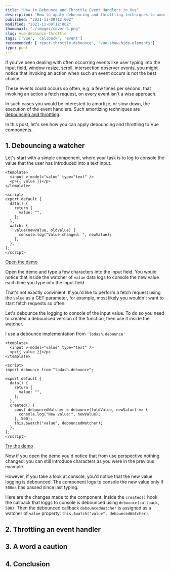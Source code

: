 ```yaml
---
title: "How to Debounce and Throttle Event Handlers in Vue"
description: "How to apply debouncing and throttling techniques to amortize the execution of event handlers in Vue"
published: "2021-11-09T12:00Z"
modified: "2021-11-09T12:00Z"
thumbnail: "./images/cover-3.png"
slug: vue-debounce-throttle
tags: ['vue', 'callback', 'event']
recommended: ['react-throttle-debounce', 'vue-show-hide-elements']
type: post
---
```


If you've been dealing with often occurring events like user typing into the input field, window resize, scroll, intersection observer events, you might notice that invoking an action when such an event occurs is not the best choice.  

These events could occurs so often, e.g. a few times per second, that invoking an action a fetch request, on every event isn't a wise approach.  

In such cases you would be interested to amortize, or slow down, the execution of the event handlers. Such amortizing techniques are [debouncing and throttling](https://css-tricks.com/debouncing-throttling-explained-examples/).  

In this post, let's see how you can apply debouncing and throttling to Vue components.  

## 1. Debouncing a watcher

Let's start with a simple component, where your task is to log to console the value that the user has introduced into a text input.  

```vue
<template>
  <input v-model="value" type="text" />
  <p>{{ value }}</p>
</template>

<script>
export default {
  data() {
    return {
      value: "",
    };
  },
  watch: {
    value(newValue, oldValue) {
      console.log("Value changed: ", newValue);
    },
  },
};
</script>
```

[Open the demo](https://codesandbox.io/s/vue-input-szgn1?file=/src/App.vue)

Open the demo and type a few characters into the input field. You would notice that inside the watcher of `value` data logs to console the new value each time you type into the input field.  

That's not exactly convinient. If you'd like to perform a fetch request using the `value` as a GET parameter, for example, most likely you wouldn't want to start fetch requests so often.  

Let's debounce the logging to console of the input value. To do so you need to created a debounced version of the function, then use it inside the watcher. 

I use a debounce implementation from `'lodash.debounce'`

```vue
<template>
  <input v-model="value" type="text" />
  <p>{{ value }}</p>
</template>

<script>
import debounce from "lodash.debounce";

export default {
  data() {
    return {
      value: "",
    };
  },
  created() {
    const debouncedWatcher = debounce((oldValue, newValue) => {
      console.log("New value:", newValue);
    }, 500);
    this.$watch("value", debouncedWatcher);
  },
};
</script>
```

[Try the demo](https://codesandbox.io/s/vue-input-debounced-4vwex?file=/src/App.vue)

Now if you open the demo you'd notice that from use perspective nothing changed: you can still introduce characters as you were
in the previous example.  

However, if you take a look at console, you'd notice that the new value logging is debounced. The component logs to console the new value only if `500ms` has passed since last typing.  

Here are the changes made to the component. Inside the `created()` hook the callback that loggs to console is debounced using `debounce(callback, 500)`. Then the debounced callback `debouncedWatcher` is assigned as a watcher of `value` property: `this.$watch("value", debouncedWatcher)`.  

## 2. Throttling an event handler



## 3. A word a caution

## 4. Conclusion